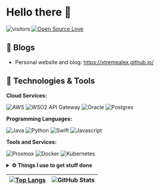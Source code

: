 # Hello there 👋

![visitors](https://visitor-badge.laobi.icu/badge?page_id=XtremeAlex.XtremeAlex)
[![Open Source Love](https://badges.frapsoft.com/os/v1/open-source.svg?v=102)](https://github.com/ellerbrock/open-source-badges)

## 📝 Blogs

- Personal website and blog: https://xtremealex.github.io/

## 🔧 Technologies & Tools

**Cloud Services:**

![AWS](https://img.shields.io/badge/Cloud-AWS-informational?style=flat&logo=amazon-aws&logoColor=white&color=6aa6f8)
![WSO2 API Gateway](https://img.shields.io/badge/API-Gateway-informational?style=flat&logo=amazon-api-gateway&logoColor=white&color=6aa6f8)
![Oracle](https://img.shields.io/badge/Database-Oracle-informational?style=flat&logo=amazon-oracle&logoColor=white&color=6aa6f8)
![Postgres](https://img.shields.io/badge/Database-Postgres-informational?style=flat&logo=amazon-postgres&logoColor=white&color=6aa6f8)

**Programming Languages:**

![Java](https://img.shields.io/badge/Code-Java-informational?style=flat&logo=java&logoColor=white&color=6aa6f8)
![Python](https://img.shields.io/badge/Code-Python-informational?style=flat&logo=python&logoColor=white&color=6aa6f8)
![Swift](https://img.shields.io/badge/Code-Swift-informational?style=flat&logo=swift&logoColor=white&color=6aa6f8)
![Javascript](https://img.shields.io/badge/Code-Javascript-informational?style=flat&logo=javascript&logoColor=white&color=6aa6f8)

**Tools and Services:**

![Proxmox](https://img.shields.io/badge/Tools-Proxmox-informational?style=flat&logo=amazon-cloudwatch&logoColor=white&color=6aa6f8)
![Docker](https://img.shields.io/badge/Tools-Docker-informational?style=flat&logo=docker&logoColor=white&color=6aa6f8)
![Kubernetes](https://img.shields.io/badge/Tools-Kubernetes-informational?style=flat&logo=kubernetes&logoColor=white&color=6aa6f8)


<details>
  <br />
  <summary><b>⚙️ Things I use to get stuff done</b></summary>
  	<ul>
  	  <li><b>OS:</b> Windows or MacOS </li>
	    <li><b>Laptop: </b> Macbook Pro 13 M1</li>
      <li><b>RGB Monster: </b> i7 9700k @5Ghz GTX 3080ti </li>
  	  <li><b>Browser: </b> Firefox for life </li>
	    <li><b>Terminal: </b> ZSH: Oh My Zsh (PowerLevel10k)</li>
	    <li><b>Code Editor:</b> Intellij / VSCode </li>
	</ul>
</details>

[![Top Langs](https://github-readme-stats.vercel.app/api/top-langs/?username=XtremeAlex&theme=highcontrast&hide_border=true)](https://github.com/XtremeAlex/github-readme-stats) |  ![GitHub Stats](https://github-readme-stats.vercel.app/api?username=XtremeAlex&show_icons=true&theme=radical) 
| ------------- | ------------- |
